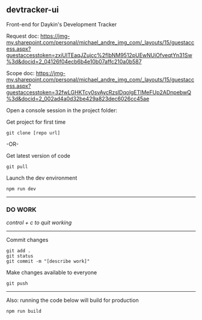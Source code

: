 ## devtracker-ui
Front-end for Daykin's Development Tracker

Request doc: https://jmg-my.sharepoint.com/personal/michael_andre_jmg_com/_layouts/15/guestaccess.aspx?guestaccesstoken=zxiUITEaqJZujcc%2flbNM9512pUEwNUiOfveqtYn31Sw%3d&docid=2_04126f04ecb6b4e10b07affc210a0b587

Scope doc: https://jmg-my.sharepoint.com/personal/michael_andre_jmg_com/_layouts/15/guestaccess.aspx?guestaccesstoken=32fwLGHKTcy0svAycRzslDqolgETlMeFUp2ADnpebwQ%3d&docid=2_002ad4a0d32be429a823dec6026cc45ae

Open a console session in the project folder:

Get project for first time
```
git clone [repo url]
```
-OR-

Get latest version of code
```
git pull
```
Launch the dev environment
```
npm run dev
```
---
### DO WORK

*control + c to quit working*

---

Commit changes
```
git add .
git status
git commit -m "[describe work]"
```
Make changes available to everyone
```
git push
```
---
Also: running the code below will build for production
```
npm run build
```
